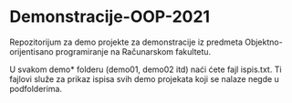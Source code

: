 # Demonstracije-OOP-2021
Repozitorijum za demo projekte za demonstracije iz predmeta Objektno-orijentisano programiranje na Računarskom fakultetu.

U svakom demo* folderu (demo01, demo02 itd) naći ćete fajl ispis.txt. Ti fajlovi služe za prikaz ispisa svih demo projekata koji se nalaze negde u podfolderima.

